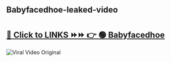 
 ## Babyfacedhoe-leaked-video 

# <h2><a href="https://clipsfans.com/Babyfacedhoe&ref=git">🔗 Click to LINKS ⏩⏩ 👉 🟢 Babyfacedhoe </a></h2>

<a href="https://clipsfans.com/Babyfacedhoe&ref=git" rel="nofollow" data-target="animated-image.originalLink"><img src="https://i.ibb.co.com/xMMVF88/686577567.gif" alt="Viral Video Original" style="max-width: 100%; display: inline-block;" data-target="animated-image.originalImage"></a>
